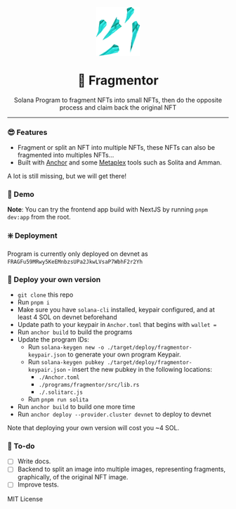 <p align="center">
	<img align="center" src="./fragmentor-app/public/ico.webp" width=100  />
	<br>
    <h1 align="center">🧩 Fragmentor  </h1>
    <p align="center">Solana Program to fragment NFTs into small NFTs, then do the opposite process and claim back the original NFT</a></p>
</p>

---

### 😎 Features

- Fragment or split an NFT into multiple NFTs, these NFTs can also be fragmented into multiples NFTs...
- Built with [Anchor](https://www.anchor-lang.com/) and some [Metaplex](https://www.metaplex.com/) tools such as Solita and Amman.

A lot is still missing, but we will get there!

### 🎁 Demo

**Note**: You can try the frontend app build with NextJS by running `pnpm dev:app` from the root.

### ❇️ Deployment

Program is currently only deployed on devnet as `FRAGFu59MRwy5KeEMnbzsUPa2JkwLVsaP7WbhF2r2Yh`

### 🎴️ Deploy your own version

- `git clone` this repo
- Run `pnpm i`
- Make sure you have `solana-cli` installed, keypair configured, and at least 4 SOL on devnet beforehand
- Update path to your keypair in `Anchor.toml` that begins with `wallet =`
- Run `anchor build` to build the programs
- Update the program IDs:
  - Run `solana-keygen new -o ./target/deploy/fragmentor-keypair.json` to generate your own program Keypair.
  - Run `solana-keygen pubkey ./target/deploy/fragmentor-keypair.json` - insert the new pubkey in the following locations:
    - `./Anchor.toml`
    - `./programs/fragmentor/src/lib.rs`
    - `./.solitarc.js`
  - Run `pnpm run solita`
- Run `anchor build` to build one more time
- Run `anchor deploy --provider.cluster devnet` to deploy to devnet

Note that deploying your own version will cost you ~4 SOL.

### 📜 To-do

- [ ] Write docs.
- [ ] Backend to split an image into multiple images, representing fragments, graphically, of the original NFT image.
- [ ] Improve tests.

MIT License
